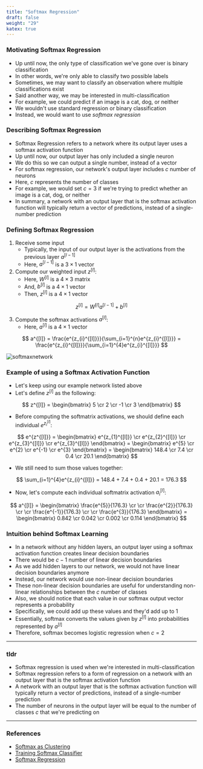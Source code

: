 ```yaml
---
title: "Softmax Regression"
draft: false
weight: "29"
katex: true
---
```


### Motivating Softmax Regression
- Up until now, the only type of classification we've gone over is binary classification
- In other words, we're only able to classify two possible labels
- Sometimes, we may want to classify an observation where multiple classifications exist
- Said another way, we may be interested in multi-classification
- For example, we could predict if an image is a cat, dog, or neither
- We wouldn't use standard regression or binary classification
- Instead, we would want to use *softmax regression*

### Describing Softmax Regression
- Softmax Regression refers to a network where its output layer uses a softmax activation function
- Up until now, our output layer has only included a single neuron
- We do this so we can output a single number, instead of a vector
- For softmax regression, our network's output layer includes $c$ number of neurons
- Here, $c$ represents the number of classes
- For example, we would set $c=3$ if we're trying to predict whether an image is a cat, dog, or neither
- In summary, a network with an output layer that is the softmax activation function will typically return a vector of predictions, instead of a single-number prediction

### Defining Softmax Regression
1. Receive some input
	- Typically, the input of our output layer is the activations from the previous layer $a^{[l-1]}$
	- Here, $a^{[l-1]}$ is a $3 \times 1$ vector
2. Compute our weighted input $z^{[l]}$:
	- Here, $W^{[l]}$ is a $4 \times 3$ matrix
	- And, $b^{[l]}$ is a $4 \times 1$ vector
	- Then, $z^{[l]}$ is a $4 \times 1$ vector

$$ z^{[l]} = W^{[l]} a^{[l-1]} + b^{[l]} $$

3. Compute the softmax activations $a^{[l]}$:
	- Here, $a^{[l]}$ is a $4 \times 1$ vector

$$ a^{[l]} = \frac{e^{z_{i}^{[l]}}}{\sum_{i=1}^{n}e^{z_{i}^{[l]}}} = \frac{e^{z_{i}^{[l]}}}{\sum_{i=1}^{4}e^{z_{i}^{[l]}}} $$

![softmaxnetwork](/img/softmax_network.svg)

### Example of using a Softmax Activation Function
- Let's keep using our example network listed above
- Let's define $z^{[l]}$ as the following:

$$ z^{[l]} = \begin{bmatrix} 5 \cr 2 \cr -1 \cr 3 \end{bmatrix} $$

- Before computing the softmatrix activations, we should define each individual $e^{z_{i}^{[l]}}$:

$$ e^{z^{[l]}} = \begin{bmatrix} e^{z_{1}^{[l]}} \cr e^{z_{2}^{[l]}} \cr e^{z_{3}^{[l]}} \cr e^{z_{3}^{[l]}} \end{bmatrix} = \begin{bmatrix} e^{5} \cr e^{2} \cr e^{-1} \cr e^{3} \end{bmatrix} = \begin{bmatrix} 148.4 \cr 7.4 \cr 0.4 \cr 20.1 \end{bmatrix} $$

- We still need to sum those values together:

$$ \sum_{i=1}^{4}e^{z_{i}^{[l]}} = 148.4 + 7.4 + 0.4 + 20.1 = 176.3 $$

- Now, let's compute each individual softmatrix activation $a_{i}^{[l]}$:

$$ a^{[l]} = \begin{bmatrix} \frac{e^{5}}{176.3} \cr \cr \frac{e^{2}}{176.3} \cr \cr \frac{e^{-1}}{176.3} \cr \cr \frac{e^{3}}{176.3} \end{bmatrix} = \begin{bmatrix} 0.842 \cr 0.042 \cr 0.002 \cr 0.114 \end{bmatrix} $$


### Intuition behind Softmax Learning
- In a network without any hidden layers, an output layer using a softmax activation function creates linear decision boundaries
- There would be $c-1$ number of linear decision boundaries
- As we add hidden layers to our network, we would not have linear decision boundaries anymore
- Instead, our network would use non-linear decision boundaries
- These non-linear decision boundaries are useful for understanding non-linear relationships between the $c$ number of classes
- Also, we should notice that each value in our softmax output vector represents a probability
- Specifically, we could add up these values and they'd add up to $1$
- Essentially, softmax converts the values given by $z^{[l]}$ into probabilities represented by $a^{[l]}$
- Therefore, softmax becomes logistic regression when $c=2$

---

### tldr
- Softmax regression is used when we're interested in multi-classification
- Softmax regression refers to a form of regression on a network with an output layer that is the softmax activation function
- A network with an output layer that is the softmax activation function will typically return a vector of predictions, instead of a single-number prediction
- The number of neurons in the output layer will be equal to the number of classes $c$ that we're predicting on

---

### References
- [Softmax as Clustering](https://arxiv.org/abs/2001.01987)
- [Training Softmax Classifier](https://www.youtube.com/watch?v=ueO_Ph0Pyqk&list=PLkDaE6sCZn6Hn0vK8co82zjQtt3T2Nkqc&index=32)
- [Softmax Regression](https://www.youtube.com/watch?v=LLux1SW--oM&list=PLkDaE6sCZn6Hn0vK8co82zjQtt3T2Nkqc&index=31)
